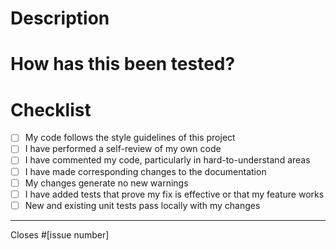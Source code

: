 <!--
Please, do not forget to provide the next reviewers: Puasonych, erorrov, somenkovnikita.

Please, do not forget to mark this pull request with the labels of type of changes:
- feature|documentation
- bug
- hotfix
- service task
-->
# Description
<!-- 
Please include a summary of the changes. Please also include relevant motivation and context. List any dependencies that are required for this change.
-->

# How has this been tested?
<!--
Please describe the tests that you ran to verify your changes. Provide instructions so we can reproduce. Please also list any relevant details for your test configuration.
-->

# Checklist

- [ ] My code follows the style guidelines of this project
- [ ] I have performed a self-review of my own code
- [ ] I have commented my code, particularly in hard-to-understand areas
- [ ] I have made corresponding changes to the documentation
- [ ] My changes generate no new warnings
- [ ] I have added tests that prove my fix is effective or that my feature works
- [ ] New and existing unit tests pass locally with my changes

---
<!-- Please include which issues are fixed/closed, if this is needed -->
Closes #[issue number]

